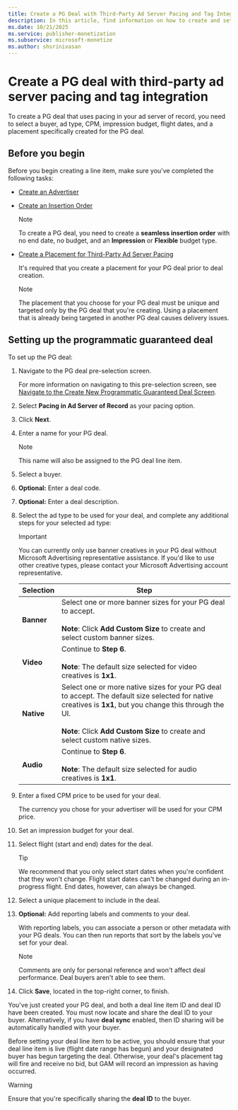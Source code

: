 ```yaml
---
title: Create a PG Deal with Third-Party Ad Server Pacing and Tag Integration
description: In this article, find information on how to create and set up a PG deal that uses pacing in your ad server of record.
ms.date: 10/21/2025
ms.service: publisher-monetization
ms.subservice: microsoft-monetize
ms.author: shsrinivasan
---
```


# Create a PG deal with third-party ad server pacing and tag integration

To create a PG deal that uses pacing in your ad server of record, you need to select a buyer, ad type, CPM, impression budget, flight dates, and a placement specifically created for the PG deal.

## Before you begin

Before you begin creating a line item, make sure you've completed the following tasks:

- [Create an Advertiser](create-an-advertiser.md)

- [Create an Insertion Order](create-an-insertion-order.md)
  
  > [!NOTE]
  > To create a PG deal, you need to create a **seamless insertion order** with no end date, no budget, and an **Impression** or **Flexible** budget type.

- [Create a Placement for Third-Party Ad Server Pacing](create-a-placement-for-third-party-ad-server-pacing.md)

  It's required that you create a placement for your PG deal prior to deal creation.

  > [!NOTE]
  > The placement that you choose for your PG deal must be unique and targeted only by the PG deal that you're creating. Using a placement that is already being targeted in another PG deal causes delivery issues.

## Setting up the programmatic guaranteed deal

To set up the PG deal:

1. Navigate to the PG deal pre-selection screen.

    For more information on navigating to this pre-selection screen, see [Navigate to the Create New Programmatic Guaranteed Deal Screen](navigate-to-the-create-a-new-deal-line-item-screen-monetize.md).

1. Select **Pacing in Ad Server of Record** as your pacing option.

1. Click **Next**.

1. Enter a name for your PG deal.

    > [!NOTE]
    > This name will also be assigned to the PG deal line item.

1. Select a buyer.

1. **Optional:** Enter a deal code.

1. **Optional:** Enter a deal description.

1. Select the ad type to be used for your deal, and complete any additional steps for your selected ad type:

    > [!IMPORTANT]
    > You can currently only use banner creatives in your PG deal without Microsoft Advertising representative assistance. If you'd like to use other creative types, please contact your Microsoft Advertising account representative.

    | Selection | Step |
    |---|---|
    | **Banner** | Select one or more banner sizes for your PG deal to accept. <br><br> **Note**: Click **Add Custom Size** to create and select custom banner sizes. |
    | **Video** | Continue to **Step 6**. <br><br> **Note**: The default size selected for video creatives is **1x1**. |
    | **Native** | Select one or more native sizes for your PG deal to accept. The default size selected for native creatives is **1x1**, but you change this through the UI. <br><br> **Note**: Click **Add Custom Size** to create and select custom native sizes. |
    | **Audio** | Continue to **Step 6**. <br><br> **Note**: The default size selected for audio creatives is **1x1**. |

1. Enter a fixed CPM price to be used for your deal.

    The currency you chose for your advertiser will be used for your CPM price.

1. Set an impression budget for your deal.

1. Select flight (start and end) dates for the deal.

    > [!TIP]
    > We recommend that you only select start dates when you're confident that they won't change. Flight start dates can't be changed during an in-progress flight. End dates, however, can always be changed.

1. Select a unique placement to include in the deal.

1. **Optional:** Add reporting labels and comments to your deal.

    With reporting labels, you can associate a person or other metadata with your PG deals. You can then run reports that sort by the labels you've set for your deal.

    > [!NOTE]
    > Comments are only for personal reference and won't affect deal performance. Deal buyers aren't able to see them.

1. Click **Save**, located in the top-right corner, to finish.

You've just created your PG deal, and both a deal line item ID and deal ID have been created. You must now locate and share the deal ID to your buyer. Alternatively, if you have **deal sync** enabled, then ID sharing will be automatically handled with your buyer.

Before setting your deal line item to be active, you should ensure that your deal line item is live (flight date range has begun) and your designated buyer has begun targeting the deal. Otherwise, your deal's placement tag will fire and receive no bid, but GAM will record an impression as having occurred.

> [!WARNING]
> Ensure that you're specifically sharing the **deal ID** to the buyer.
